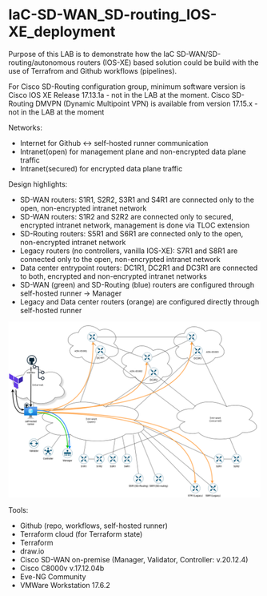 # IaC-SD-WAN_SD-routing_IOS-XE_deployment
Purpose of this LAB is to demonstrate how the IaC SD-WAN/SD-routing/autonomous routers (IOS-XE) based solution could be build with the use of Terrafrom and Github workflows (pipelines).

For Cisco SD-Routing configuration group, minimum software version is Cisco IOS XE Release 17.13.1a - not in the LAB at the moment.
Cisco SD-Routing DMVPN (Dynamic Multipoint VPN) is available from version 17.15.x - not in the LAB at the moment

Networks:
- Internet for Github <-> self-hosted runner communication
- Intranet(open) for management plane and non-encrypted data plane traffic
- Intranet(secured) for encrypted data plane traffic

Design highlights:
- SD-WAN routers: S1R1, S2R2, S3R1 and S4R1 are connected only to the open, non-encrypted intranet network
- SD-WAN routers: S1R2 and S2R2 are connected only to secured, encrypted intranet network, management is done via TLOC extension
- SD-Routing routers: S5R1 and S6R1 are connected only to the open, non-encrypted intranet network
- Legacy routers (no controllers, vanilla IOS-XE): S7R1 and S8R1 are connected only to the open, non-encrypted intranet network
- Data center entrypoint routers: DC1R1, DC2R1 and DC3R1 are connected to both, encrypted and non-encrypted intranet networks
- SD-WAN (green) and SD-Routing (blue) routers are configured through self-hosted runner -> Manager
- Legacy and Data center routers (orange) are configured directly through self-hosted runner

![alt text](drawings/lab_v10.png)  
  
<!--- 
![screenshot](drawings/lab_v01.png)
-->

Tools:
- Github (repo, workflows, self-hosted runner)
- Terraform cloud (for Terraform state)
- Terraform
- draw.io
- Cisco SD-WAN on-premise (Manager, Validator, Controller: v.20.12.4)
- Cisco C8000v v.17.12.04b
- Eve-NG Community
- VMWare Workstation 17.6.2




